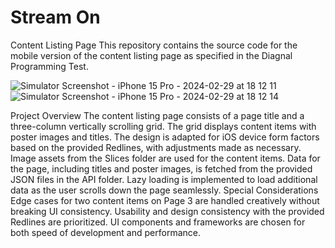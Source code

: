# Stream On

Content Listing Page
This repository contains the source code for the mobile version of the content listing page as specified in the Diagnal Programming Test.

![Simulator Screenshot - iPhone 15 Pro - 2024-02-29 at 18 12 11](https://github.com/surajiosdev23/Diagnal/assets/125321702/78ac794a-c879-467a-8d16-d576260b73d3)
![Simulator Screenshot - iPhone 15 Pro - 2024-02-29 at 18 12 14](https://github.com/surajiosdev23/Diagnal/assets/125321702/92ade84d-836d-4537-be93-882227236212)

Project Overview
The content listing page consists of a page title and a three-column vertically scrolling grid.
The grid displays content items with poster images and titles.
The design is adapted for iOS device form factors based on the provided Redlines, with adjustments made as necessary.
Image assets from the Slices folder are used for the content items.
Data for the page, including titles and poster images, is fetched from the provided JSON files in the API folder. Lazy loading is implemented to load additional data as the user scrolls down the page seamlessly.
Special Considerations
Edge cases for two content items on Page 3 are handled creatively without breaking UI consistency.
Usability and design consistency with the provided Redlines are prioritized.
UI components and frameworks are chosen for both speed of development and performance.




